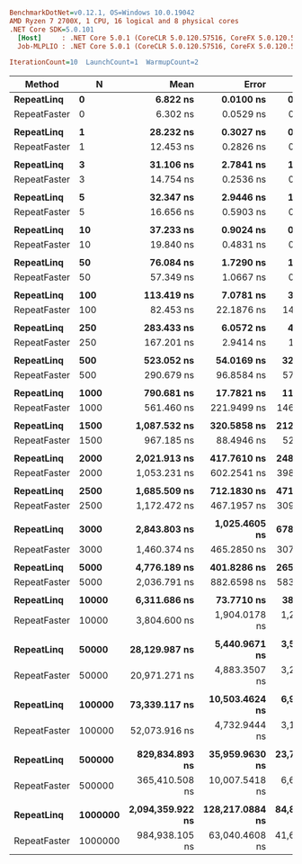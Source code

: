 ``` ini

BenchmarkDotNet=v0.12.1, OS=Windows 10.0.19042
AMD Ryzen 7 2700X, 1 CPU, 16 logical and 8 physical cores
.NET Core SDK=5.0.101
  [Host]     : .NET Core 5.0.1 (CoreCLR 5.0.120.57516, CoreFX 5.0.120.57516), X64 RyuJIT
  Job-MLPLIO : .NET Core 5.0.1 (CoreCLR 5.0.120.57516, CoreFX 5.0.120.57516), X64 RyuJIT

IterationCount=10  LaunchCount=1  WarmupCount=2  

```
|       Method |       N |             Mean |           Error |         StdDev |           Median | Ratio | RatioSD |
|------------- |-------- |-----------------:|----------------:|---------------:|-----------------:|------:|--------:|
|   **RepeatLinq** |       **0** |         **6.822 ns** |       **0.0100 ns** |      **0.0052 ns** |         **6.822 ns** |  **1.00** |    **0.00** |
| RepeatFaster |       0 |         6.302 ns |       0.0529 ns |      0.0350 ns |         6.308 ns |  0.92 |    0.01 |
|              |         |                  |                 |                |                  |       |         |
|   **RepeatLinq** |       **1** |        **28.232 ns** |       **0.3027 ns** |      **0.1801 ns** |        **28.219 ns** |  **1.00** |    **0.00** |
| RepeatFaster |       1 |        12.453 ns |       0.2826 ns |      0.1869 ns |        12.425 ns |  0.44 |    0.01 |
|              |         |                  |                 |                |                  |       |         |
|   **RepeatLinq** |       **3** |        **31.106 ns** |       **2.7841 ns** |      **1.6568 ns** |        **31.610 ns** |  **1.00** |    **0.00** |
| RepeatFaster |       3 |        14.754 ns |       0.2536 ns |      0.1678 ns |        14.772 ns |  0.48 |    0.03 |
|              |         |                  |                 |                |                  |       |         |
|   **RepeatLinq** |       **5** |        **32.347 ns** |       **2.9446 ns** |      **1.9477 ns** |        **32.910 ns** |  **1.00** |    **0.00** |
| RepeatFaster |       5 |        16.656 ns |       0.5903 ns |      0.3905 ns |        16.805 ns |  0.52 |    0.03 |
|              |         |                  |                 |                |                  |       |         |
|   **RepeatLinq** |      **10** |        **37.233 ns** |       **0.9024 ns** |      **0.5969 ns** |        **37.188 ns** |  **1.00** |    **0.00** |
| RepeatFaster |      10 |        19.840 ns |       0.4831 ns |      0.3195 ns |        19.784 ns |  0.53 |    0.01 |
|              |         |                  |                 |                |                  |       |         |
|   **RepeatLinq** |      **50** |        **76.084 ns** |       **1.7290 ns** |      **1.1437 ns** |        **76.130 ns** |  **1.00** |    **0.00** |
| RepeatFaster |      50 |        57.349 ns |       1.0667 ns |      0.6348 ns |        57.546 ns |  0.75 |    0.01 |
|              |         |                  |                 |                |                  |       |         |
|   **RepeatLinq** |     **100** |       **113.419 ns** |       **7.0781 ns** |      **3.7020 ns** |       **114.611 ns** |  **1.00** |    **0.00** |
| RepeatFaster |     100 |        82.453 ns |      22.1876 ns |     14.6757 ns |        87.631 ns |  0.71 |    0.13 |
|              |         |                  |                 |                |                  |       |         |
|   **RepeatLinq** |     **250** |       **283.433 ns** |       **6.0572 ns** |      **4.0065 ns** |       **284.040 ns** |  **1.00** |    **0.00** |
| RepeatFaster |     250 |       167.201 ns |       2.9414 ns |      1.5384 ns |       167.682 ns |  0.59 |    0.01 |
|              |         |                  |                 |                |                  |       |         |
|   **RepeatLinq** |     **500** |       **523.052 ns** |      **54.0169 ns** |     **32.1446 ns** |       **529.587 ns** |  **1.00** |    **0.00** |
| RepeatFaster |     500 |       290.679 ns |      96.8584 ns |     57.6389 ns |       316.983 ns |  0.55 |    0.09 |
|              |         |                  |                 |                |                  |       |         |
|   **RepeatLinq** |    **1000** |       **790.681 ns** |      **17.7821 ns** |     **11.7618 ns** |       **792.856 ns** |  **1.00** |    **0.00** |
| RepeatFaster |    1000 |       561.460 ns |     221.9499 ns |    146.8061 ns |       636.525 ns |  0.71 |    0.18 |
|              |         |                  |                 |                |                  |       |         |
|   **RepeatLinq** |    **1500** |     **1,087.532 ns** |     **320.5858 ns** |    **212.0476 ns** |     **1,180.042 ns** |  **1.00** |    **0.00** |
| RepeatFaster |    1500 |       967.185 ns |      88.4946 ns |     52.6617 ns |       982.767 ns |  0.94 |    0.22 |
|              |         |                  |                 |                |                  |       |         |
|   **RepeatLinq** |    **2000** |     **2,021.913 ns** |     **417.7610 ns** |    **248.6029 ns** |     **2,132.356 ns** |  **1.00** |    **0.00** |
| RepeatFaster |    2000 |     1,053.231 ns |     602.2541 ns |    398.3538 ns |     1,316.595 ns |  0.50 |    0.17 |
|              |         |                  |                 |                |                  |       |         |
|   **RepeatLinq** |    **2500** |     **1,685.509 ns** |     **712.1830 ns** |    **471.0649 ns** |     **1,981.729 ns** |  **1.00** |    **0.00** |
| RepeatFaster |    2500 |     1,172.472 ns |     467.1957 ns |    309.0210 ns |     1,317.595 ns |  0.71 |    0.17 |
|              |         |                  |                 |                |                  |       |         |
|   **RepeatLinq** |    **3000** |     **2,843.803 ns** |   **1,025.4605 ns** |    **678.2786 ns** |     **3,115.790 ns** |  **1.00** |    **0.00** |
| RepeatFaster |    3000 |     1,460.374 ns |     465.2850 ns |    307.7573 ns |     1,566.568 ns |  0.53 |    0.14 |
|              |         |                  |                 |                |                  |       |         |
|   **RepeatLinq** |    **5000** |     **4,776.189 ns** |     **401.8286 ns** |    **265.7848 ns** |     **4,833.217 ns** |  **1.00** |    **0.00** |
| RepeatFaster |    5000 |     2,036.791 ns |     882.6598 ns |    583.8248 ns |     2,383.933 ns |  0.42 |    0.11 |
|              |         |                  |                 |                |                  |       |         |
|   **RepeatLinq** |   **10000** |     **6,311.686 ns** |      **73.7710 ns** |     **38.5837 ns** |     **6,305.814 ns** |  **1.00** |    **0.00** |
| RepeatFaster |   10000 |     3,804.600 ns |   1,904.0178 ns |  1,259.3899 ns |     4,578.875 ns |  0.57 |    0.21 |
|              |         |                  |                 |                |                  |       |         |
|   **RepeatLinq** |   **50000** |    **28,129.987 ns** |   **5,440.9671 ns** |  **3,598.8629 ns** |    **29,585.182 ns** |  **1.00** |    **0.00** |
| RepeatFaster |   50000 |    20,971.271 ns |   4,883.3507 ns |  3,230.0341 ns |    22,041.923 ns |  0.74 |    0.08 |
|              |         |                  |                 |                |                  |       |         |
|   **RepeatLinq** |  **100000** |    **73,339.117 ns** |  **10,503.4624 ns** |  **6,947.3900 ns** |    **77,650.867 ns** |  **1.00** |    **0.00** |
| RepeatFaster |  100000 |    52,073.916 ns |   4,732.9444 ns |  3,130.5497 ns |    53,248.749 ns |  0.71 |    0.05 |
|              |         |                  |                 |                |                  |       |         |
|   **RepeatLinq** |  **500000** |   **829,834.893 ns** |  **35,959.9630 ns** | **23,785.2890 ns** |   **832,093.066 ns** |  **1.00** |    **0.00** |
| RepeatFaster |  500000 |   365,410.508 ns |  10,007.5418 ns |  6,619.3693 ns |   367,192.163 ns |  0.44 |    0.02 |
|              |         |                  |                 |                |                  |       |         |
|   **RepeatLinq** | **1000000** | **2,094,359.922 ns** | **128,217.0884 ns** | **84,807.6653 ns** | **2,129,939.648 ns** |  **1.00** |    **0.00** |
| RepeatFaster | 1000000 |   984,938.105 ns |  63,040.4608 ns | 41,697.3616 ns |   974,093.359 ns |  0.47 |    0.04 |

